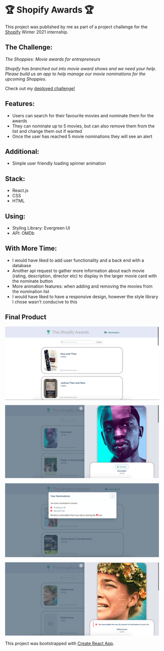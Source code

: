 
# 🏆 Shopify Awards 🏆

This project was published by me as part of a project challenge for the [Shopify](https://www.shopify.ca/) Winter 2021 internship.

## The Challenge:

<em>The Shoppies: Movie awards for entrepreneurs

Shopify has branched out into movie award shows and we need your help. Please build us an app to help manage our movie nominations for the upcoming Shoppies.</em>

Check out my [deployed challenge!](https://sad-pike-030d48.netlify.app/)


## Features:
- Users can search for their favourite movies and nominate them for the awards
- They can nominate up to 5 movies, but can also remove them from the list and change them out if wanted
- Once the user has reached 5 movie nominations they will see an alert

## Additional:
- Simple user friendly loading spinner animation


## Stack:
- React.js
- CSS
- HTML

## Using:
- Styling Library: Evergreen UI
- API: OMDb

## With More Time:
- I would have liked to add user functionality and a back end with a database
- Another api request to gather more information about each movie (rating, description, director etc) to display in the larger movie card with the nominate button
- More animation features: when adding and removing the movies from the nomination list
- I would have liked to have a responsive design, however the style library I chose wasn't conducive to this

## Final Product

!["movie search"](https://github.com/JehanneH/shoppies-movie-awards/blob/master/public/screenshots/Screen%20Shot%202020-09-08%20at%207.55.17%20PM.png?raw=true)

!["more info"](https://github.com/JehanneH/shoppies-movie-awards/blob/master/public/screenshots/Screen%20Shot%202020-09-08%20at%209.45.52%20PM.png?raw=true)

!["nominations"](https://github.com/JehanneH/shoppies-movie-awards/blob/master/public/screenshots/Screen%20Shot%202020-09-08%20at%207.56.38%20PM.png?raw=true)

!["5 nominations"](https://github.com/JehanneH/shoppies-movie-awards/blob/master/public/screenshots/Screen%20Shot%202020-09-08%20at%209.50.06%20PM.png?raw=true)




This project was bootstrapped with [Create React App](https://github.com/facebook/create-react-app).